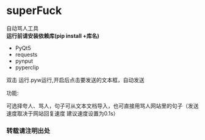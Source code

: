# superFuck
<div>自动骂人工具</div>
<div><b>运行前请安装依赖库(pip install +库名)</b></div>
<ul>
   <li> PyQt5</li>
   <li> requests</li>
   <li> pynput</li>
   <li> pyperclip</li>
</ul>
双击 运行.pyw运行,开启后点击要发送的文本框，自动发送

<p>功能:</p>
    <p>   可选择夸人、骂人，句子可从文本文档导入，也可直接用骂人网站里的句子（发送速度取决于网站回复速度  建议速度设置为0.1s）</p>
<h3>转载请注明出处</h3>

